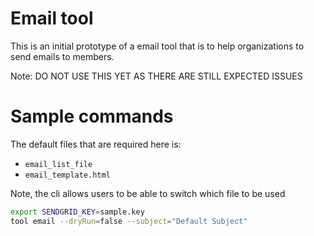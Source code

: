 # Email tool

This is an initial prototype of a email tool that is to help organizations to send emails to members. 

Note: DO NOT USE THIS YET AS THERE ARE STILL EXPECTED ISSUES

# Sample commands

The default files that are required here is:

- `email_list_file`
- `email_template.html`

Note, the cli allows users to be able to switch which file to be used

```bash
export SENDGRID_KEY=sample.key
tool email --dryRun=false --subject="Default Subject"
```